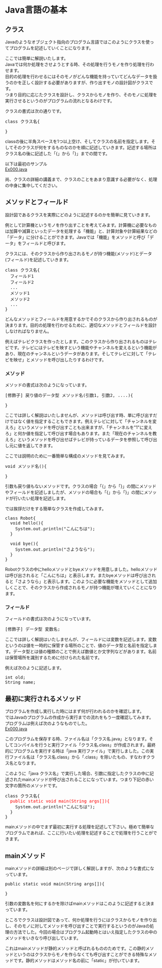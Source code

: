 # Java言語の基本
## クラス
Javaのようなオブジェクト指向のプログラム言語ではこのようにクラスを使ってプログラムを記述していくことになります。

ここでは簡単に解説いたします。  
Javaでは何か処理をさせようとする時、その処理を行うモノを作り処理を行わせます。  
目的の処理を行わせるにはそのモノがどんな機能を持っていてどんなデータを扱うのかを正しく設計する必要がありますが、作り出すモノの設計図がクラスです。  
つまり目的に応じたクラスを設計し、クラスからモノを作り、そのモノに処理を実行させるというのがプログラムの流れとなるわけです。  

クラスの書式は次の通りです。
<pre>
class クラス名{

}
</pre>

classの後に半角スペースを1つ以上空け、そしてクラスの名前を指定します。そしてそのクラスが何をするものなのかを順に記述していきます。記述する場所はクラス名の後に記述した「{」から「}」までの間です。

以下は最初のサンプル  
[Ex000.java](/src/main/java/jp/co/thumb_biz/java/samples/Ex000.java)

尚、クラスの詳細の講義まで、クラスのことをあまり意識する必要がなく、処理の中身に集中してください。

## メソッドとフィールド
設計図であるクラスを実際にどのように記述するのかを簡単に見ていきます。

例として計算機というモノを作り出すことを考えてみます。計算機に必要なものは加算や減算といったデータを処理する「機能」と、計算対象や計算結果などの「データ」に分けることができます。Javaでは「機能」をメソッドと呼び「データ」をフィールドと呼びます。

クラスには、そのクラスから作り出されるモノが持つ機能(メソッド)とデータ(フィールド)を記述していきます。
<pre>
class クラス名{
  フィールド1
  フィールド2
  ...
  メソッド1
  メソッド2
  ...
}
</pre>

どんなメソッドとフィールドを用意するかでそのクラスから作り出されるものが決まります。目的の処理を行わせるために、適切なメソッドとフィールドを設計しなければなりません。

例えばテレビクラスを作ったとします。このクラスから作り出されるものはテレビです。テレビにはテレビを映すという機能やチャンネルを変えるという機能があり、現在のチャンネルというデータがあります。そしてテレビに対して「テレビを映せ」とメソッドを呼び出したりするわけです。


### メソッド

メソッドの書式は次のようになっています。
<pre>
[修飾子] 戻り値のデータ型 メソッド名(引数1, 引数2, ....){

}
</pre>

ここでは詳しく解説はいたしませんが、メソッドは呼び出す時、単に呼び出すだけではなく値を指定することもできます。例えテレビに対して「チャンネルを変えろ」というメソッドを呼び出すことも出来ますが、「チャンネルを"1"に変えろ」と何か値を指定して呼び出す場合もあります。また「現在のチャンネルを教えろ」というメソッドを呼び出せばテレビが持っているデータを参照して呼び出し元に値を返してきます。

ここでは説明のために一番簡単な構成のメソッドを見てみます。
<pre>
void メソッド名(){

}
</pre>
引数も戻り値もないメソッドです。クラスの場合「{」から「}」の間にメソッドやフィールドを記述しましたが、メソッドの場合も「{」から「}」の間にメソッドが行いたい処理を記述します。

では挨拶だけをする簡単なクラスを作成してみます。
<pre>
class Robot{
  void hello(){
    System.out.println("こんにちは");
  }

  void bye(){
    System.out.println("さようなら");
  }
}
</pre>

Robotクラスの中にhelloメソッドとbyeメソッドを用意しました。helloメソッドは呼び出されると「こんにちは」と表示します。またbyeメソッドは呼び出されると「さようなら」と表示します。このように必要な機能をメソッドとして追加しくことで、そのクラスから作成されるモノが持つ機能が増えていくことになります。

### フィールド

フィールドの書式は次のようになっています。
<pre>
[修飾子] データ型 変数名;
</pre>

ここでは詳しく解説はいたしませんが、フィールドには変数を記述します。変数というのは値を一時的に保管する場所のことで、値のデータ型と名前を指定します。データ型とは値の種類のことで例えば数値とか文字列などがあります。名前は保管場所を識別するために付けられた名前です。

例えば次のように記述します。
<pre>
int old;
String name;
</pre>

## 最初に実行されるメソッド
プログラムを作成し実行した時にはまず何が行われるのかを確認します。  
ではJavaのプログラムの作成から実行までの流れをもう一度確認してみます。プログラムは例えば次のようなものでした。  
[Ex000.java](/src/main/java/jp/co/thumb_biz/java/samples/Ex000.java)

このプログラムを保存する時、ファイル名は「クラス名.java」となります。そしてコンパイルを行うと実行ファイル「クラス名.class」が作成されます。最終的にプログラムを実行する時は「java 実行ファイル」で実行しました。この実行ファイル名は「クラス名.class」から「.class」を除いたもの、すなわすクラス名となります。

このように「java クラス名」で実行した場合、引数に指定したクラスの中に記述されたmainメソッドが呼び出されることになっています。つまり下記の赤い文字の箇所のメソッドです。
<pre>
class クラス名{
  <font color="red">public static void main(String args[]){</font>
    System.out.println("こんにちは");
  }
}
</pre>
mainメソッドの中でまず最初に実行する処理を記述して下さい。極めて簡単なプログラムであれば、ここに行いたい処理を記述することで処理を行うことができます。

## mainメソッド
mainメソッドの詳細は別のページで詳しく解説しますが、次のような書式になっています。
<pre>
public static void main(String args[]){

}
</pre>
引数の変数名を何にするかを除けばmainメソッドはこのように記述すると決まっています。

ところでクラスは設計図であって、何か処理を行うにはクラスからモノを作り出し、そのモノに対してメソッドを呼び出すことで実行するというのがJavaの処理の方法でした。今回の場合はプログラム起動時とはいえ指定したクラスの中のメソッドをいきなり呼び出しています。

これはmainメソッドが静的メソッドと呼ばれるもののためです。この静的メソッドというのはクラスからモノを作らなくても呼び出すことができる特殊なメソッドです。静的メソッドはメソッド名の前に「static」が付いています。
